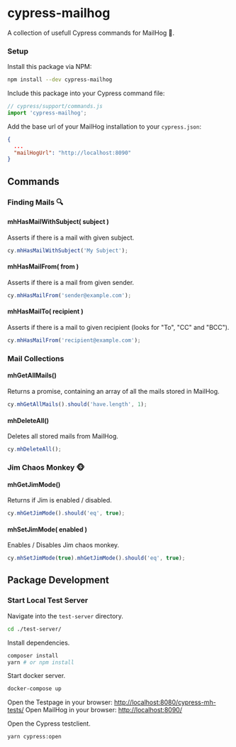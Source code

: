 # cypress-mailhog

A collection of usefull Cypress commands for MailHog 🐗.

### Setup
Install this package via NPM:
```bash
npm install --dev cypress-mailhog
```

Include this package into your Cypress command file:
```JavaScript
// cypress/support/commands.js
import 'cypress-mailhog';
```

Add the base url of your MailHog installation to your `cypress.json`:
```json
{
  ...
  "mailHogUrl": "http://localhost:8090"
}
```


## Commands
### Finding Mails 🔍
#### mhHasMailWithSubject( subject )
Asserts if there is a mail with given subject.
```JavaScript
cy.mhHasMailWithSubject('My Subject');
``` 
#### mhHasMailFrom( from )
Asserts if there is a mail from given sender.
```JavaScript
cy.mhHasMailFrom('sender@example.com');
``` 
#### mhHasMailTo( recipient )
Asserts if there is a mail to given recipient (looks for "To", "CC" and "BCC").
```JavaScript
cy.mhHasMailFrom('recipient@example.com');
``` 


### Mail Collections 
#### mhGetAllMails() 
Returns a promise, containing an array of all the mails stored in MailHog.
```JavaScript
cy.mhGetAllMails().should('have.length', 1);
```
#### mhDeleteAll()
Deletes all stored mails from MailHog.
```JavaScript
cy.mhDeleteAll();
``` 


### Jim Chaos Monkey 🐵
#### mhGetJimMode()
Returns if Jim is enabled / disabled.
```JavaScript
cy.mhGetJimMode().should('eq', true);
```
#### mhSetJimMode( enabled )
Enables / Disables Jim chaos monkey.
```JavaScript
cy.mhSetJimMode(true).mhGetJimMode().should('eq', true);
```


## Package Development
### Start Local Test Server

Navigate into the `test-server` directory.
```bash
cd ./test-server/
```

Install dependencies.
```bash
composer install
yarn # or npm install
```

Start docker server.
```bash
docker-compose up
```
Open the Testpage in your browser: [http://localhost:8080/cypress-mh-tests/](http://localhost:8080/cypress-mc-tests/)
Open MailHog in your browser: [http://localhost:8090/](http://localhost:8090/)

Open the Cypress testclient.
```bash
yarn cypress:open
```